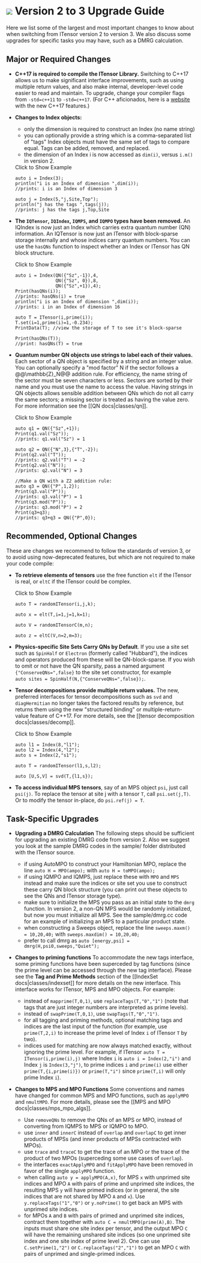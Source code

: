 # <img src="docs/VERSION/upgrade2to3/icon.png" class="largeicon"> Version 2 to 3 Upgrade Guide

Here we list some of the largest and most important changes to know about
when switching from ITensor version 2 to version 3. 
We also discuss some upgrades for specific tasks you 
may have, such as a DMRG calculation.

## Major or Required Changes

* **C++17 is required to compile the ITensor Library.** Switching to C++17
  allows us to make significant interface improvements, such as using 
  multiple return values, and also make internal, developer-level code
  easier to read and maintain. To upgrade, change your
  compiler flags <br/>from `-std=c++11` to `-std=c++17`.
  (For C++ aficionados, here is a [website](https://github.com/AnthonyCalandra/modern-cpp-features) 
   with the new C++17 features.)

* **Changes to Index objects:** 
  - only the dimension is required to construct an Index (no name string)
  - you can optionally provide a string which is a comma-separated list of "tags"
    Index objects must have the same set of tags to compare equal. Tags can be 
    added, removed, and replaced.
  - the dimension of an Index i is now accessed as `dim(i)`, versus `i.m()` in version 2.

  <div class="example_clicker">Click to Show Example</div>

      auto i = Index(3);
      println("i is an Index of dimension ",dim(i));
      //prints: i is an Index of dimension 3

      auto j = Index(5,"j,Site,Top");
      println("j has the tags ",tags(j));
      //prints: j has the tags j,Top,Site

* **The `IQTensor`, `IQIndex`, `IQMPS`, and `IQMPO` types have been removed.**
  An IQIndex is now just an Index which carries extra quantum number (QN) information.
  An IQTensor is now just an ITensor with block-sparse storage internally and whose
  indices carry quantum numbers. You can use the `hasQNs` function to inspect
  whether an Index or ITensor has QN block structure.

  <div class="example_clicker">Click to Show Example</div>

      auto i = Index(QN({"Sz",-1}),4,
                     QN({"Sz", 0}),8,
                     QN({"Sz",+1}),4);
      Print(hasQNs(i));
      //prints: hasQNs(i) = true
      println("i is an Index of dimension ",dim(i));
      //prints: i in an Index of dimension 16

      auto T = ITensor(i,prime(i));
      T.set(i=1,prime(i)=1,-0.234);
      PrintData(T); //view the storage of T to see it's block-sparse

      Print(hasQNs(T));
      //print: hasQNs(T) = true

* **Quantum number QN objects use strings to label each of their values.** 
  Each sector of a QN object is specified by a string and an integer value.
  You can optionally specify a "mod factor" N if the sector follows a @@\mathbb{Z}_N@@
  addition rule. For efficiency, the name string of the sector must be seven characters
  or less. Sectors are sorted by their name and you must use the name to access the value.
  Having strings in QN objects allows sensible addition between QNs which do not all
  carry the same sectors; a missing sector is treated as having the value zero.
  For more information see the [[QN docs|classes/qn]].

  <div class="example_clicker">Click to Show Example</div>

      auto q1 = QN({"Sz",+1});
      Print(q1.val("Sz"));
      //prints: q1.val("Sz") = 1

      auto q2 = QN({"N",3},{"T",-2});
      Print(q2.val("T"));
      //prints: q2.val("T") = -2
      Print(q2.val("N"));
      //prints: q2.val("N") = 3

      //Make a QN with a Z2 addition rule:
      auto q3 = QN({"P",1,2});
      Print(q3.val("P"));
      //prints: q3.val("P") = 1
      Print(q3.mod("P"));
      //prints: q3.mod("P") = 2
      Print(q3+q3);
      //prints: q3+q3 = QN({"P",0});

## Recommended, Optional Changes

These are changes we recommend to follow the standards of version 3, or to avoid
using now-deprecated features, but which are not required to make your code compile:

* **To retrieve elements of tensors** use the free function `elt` if 
  the ITensor is real, or `eltC` if the ITensor could be complex.

  <div class="example_clicker">Click to Show Example</div>

      auto T = randomITensor(i,j,k);

      auto x = elt(T,i=1,j=1,k=1);

      auto V = randomITensorC(m,n);

      auto z = eltC(V,n=2,m=3);

* **Physics-specific Site Sets Carry QNs by Default**. If you use
  a site set such as `SpinHalf` or `Electron` (formerly called "Hubbard"),
  the indices and operators produced from these will be QN-block-sparse.
  If you wish to omit or not have the QN sparsity, pass a named argument
  `{"ConserveQNs=",false}` to the site set constructor, for example <br/>
  `auto sites = SpinHalf(N,{"ConserveQNs=",false});`.

* **Tensor decompositions provide multiple return values.** The new, preferred
  interfaces for tensor decompositions such as `svd` and `diagHermitian` no
  longer takes the factored results by reference, but returns them using the
  new "structured binding" or multiple-return-value feature of C++17.
  For more details, see the [[tensor decomposition docs|classes/decomp]].

  <div class="example_clicker">Click to Show Example</div>

      auto l1 = Index(8,"l1");
      auto l2 = Index(4,"l2");
      auto s = Index(2,"s1");

      auto T = randomITensor(l1,s,l2);

      auto [U,S,V] = svd(T,{l1,s});

* **To access individual MPS tensors**, say of an MPS object `psi`, just
  call `psi(j)`. To replace the tensor at site j with a tensor `T`, call
  `psi.set(j,T)`. Or to modify the tensor in-place, do `psi.ref(j) = T`.

## Task-Specific Upgrades

* **Upgrading a DMRG Calculation**
  The following steps should be sufficient for upgrading an existing DMRG code
  from version 2. Also we suggest you look at the sample DMRG codes in the sample/
  folder distributed with the ITensor source.

  - if using AutoMPO to construct your Hamiltonian MPO, replace the line
    `auto H = MPO(ampo);` with `auto H = toMPO(ampo);`
  - if using IQMPO and IQMPS, just replace these with `MPO` and `MPS` instead
    and make sure the indices or site set you use to construct these 
    carry QN block structure (you can print out these objects to see the QNs
    and ITensor storage type). 
  - make sure to initialize the MPS you pass as an initial state to the `dmrg`
    function. In version 2, a non-QN MPS would be randomly initialized, but
    now you must initialize all MPS. See the sample/dmrg.cc code for an example
    of initializing an MPS to a particular product state.
  - when constructing a Sweeps object, replace the line `sweeps.maxm() = 10,20,40;`
    with `sweeps.maxdim() = 10,20,40;`
  - prefer to call dmrg as `auto [energy,psi] = dmrg(H,psi0,sweeps,"Quiet");`

* **Changes to priming functions**
  To accommodate the new tags interface, some priming functions have been superceded by tag
  functions (since the prime level can be accessed through the new tag interface). Please see
  the __Tag and Prime Methods__ section of the [[IndexSet docs|classes/indexset]] for more 
  details on the new interface. This interface works for ITensor, MPS and MPO objects. For example:

  - instead of `mapprime(T,0,1)`, use `replaceTags(T,"0","1")` (note that tags that are just 
    integer numbers are interpreted as prime levels).
  - instead of `swapPrime(T,0,1)`, use `swapTags(T,"0","1")`.
  - for all tagging and priming methods, optional matching tags and indices are the last
    input of the function (for example, use `prime(T,2,i)` to increase the prime level of 
    Index `i` of ITensor `T` by two).
  - indices used for matching are now always matched exactly, without ignoring the prime level. 
    For example, if ITensor `auto T = ITensor(i,prime(i),j)` where Index `i` is 
    `auto i = Index(2,"i")` and Index `j` is `Index(3,"j")`, to prime indices `i` and 
    `prime(i)` use either `prime(T,{i,prime(i)})` or `prime(T,"i")` since `prime(T,i)` 
    will only prime Index `i`).

* **Changes to MPS and MPO Functions**
  Some conventions and names have changed for common MPS and MPO functions, such as `applyMPO`
  and `nmultMPO`. For more details, please see the [[MPS and MPO docs|classes/mps_mpo_algs]].

  - Use `removeQNs` to remove the QNs of an MPS or MPO, instead of converting from IQMPS to MPS 
    or IQMPO to MPO.
  - use `inner` and `innerC` instead of `overlap` and `overlapC` to get inner products of MPSs 
    (and inner products of MPSs contracted with MPOs).
  - use `trace` and `traceC` to get the trace of an MPO or the trace of the product of two
    MPOs (superceding some use cases of `overlap`).
  - the interfaces `exactApplyMPO` and `fitApplyMPO` have been removed in favor
    of the single `applyMPO` function.
  - when calling `auto y = applyMPO(A,x)`, for MPS `x` with unprimed site indices and MPO `A` with
    pairs of prime and unprimed site indices, the resulting MPS `y` will have primed indices 
    (or in general, the site indices that are not shared by MPO `A` and `x`). 
    Use `y.replaceTags("1","0")` or `y.noPrime()` to get back an MPS with unprimed site indices.
  - for MPOs `A` and `B` with pairs of primed and unprimed site indices, contract them together
    with `auto C = nmultMPO(prime(A),B)`. The inputs must share one site index per tensor, and
    the output MPO `C` will have the remaining unshared site indices (so one unprimed site index
    and one site index of prime level 2). One can use `C.setPrime(1,"2")` or 
    `C.replaceTags("2","1")` to get an MPO `C` with pairs of unprimed and single-primed indices.

